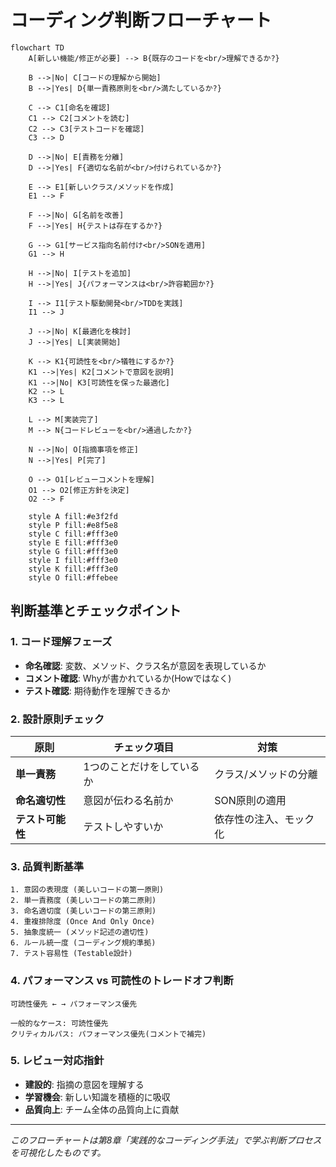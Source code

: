 # コーディング判断フローチャート

```mermaid
flowchart TD
    A[新しい機能/修正が必要] --> B{既存のコードを<br/>理解できるか?}
   
    B -->|No| C[コードの理解から開始]
    B -->|Yes| D{単一責務原則を<br/>満たしているか?}
   
    C --> C1[命名を確認]
    C1 --> C2[コメントを読む]
    C2 --> C3[テストコードを確認]
    C3 --> D
   
    D -->|No| E[責務を分離]
    D -->|Yes| F{適切な名前が<br/>付けられているか?}
   
    E --> E1[新しいクラス/メソッドを作成]
    E1 --> F
   
    F -->|No| G[名前を改善]
    F -->|Yes| H{テストは存在するか?}
   
    G --> G1[サービス指向名前付け<br/>SONを適用]
    G1 --> H
   
    H -->|No| I[テストを追加]
    H -->|Yes| J{パフォーマンスは<br/>許容範囲か?}
   
    I --> I1[テスト駆動開発<br/>TDDを実践]
    I1 --> J
   
    J -->|No| K[最適化を検討]
    J -->|Yes| L[実装開始]
   
    K --> K1{可読性を<br/>犠牲にするか?}
    K1 -->|Yes| K2[コメントで意図を説明]
    K1 -->|No| K3[可読性を保った最適化]
    K2 --> L
    K3 --> L
   
    L --> M[実装完了]
    M --> N{コードレビューを<br/>通過したか?}
   
    N -->|No| O[指摘事項を修正]
    N -->|Yes| P[完了]
   
    O --> O1[レビューコメントを理解]
    O1 --> O2[修正方針を決定]
    O2 --> F
   
    style A fill:#e3f2fd
    style P fill:#e8f5e8
    style C fill:#fff3e0
    style E fill:#fff3e0
    style G fill:#fff3e0
    style I fill:#fff3e0
    style K fill:#fff3e0
    style O fill:#ffebee
```

## 判断基準とチェックポイント

### 1. コード理解フェーズ
- **命名確認**: 変数、メソッド、クラス名が意図を表現しているか
- **コメント確認**: Whyが書かれているか(Howではなく)
- **テスト確認**: 期待動作を理解できるか

### 2. 設計原則チェック
| 原則 | チェック項目 | 対策 |
|------|-------------|------|
| **単一責務** | 1つのことだけをしているか | クラス/メソッドの分離 |
| **命名適切性** | 意図が伝わる名前か | SON原則の適用 |
| **テスト可能性** | テストしやすいか | 依存性の注入、モック化 |

### 3. 品質判断基準
```
1. 意図の表現度 (美しいコードの第一原則)
2. 単一責務度 (美しいコードの第二原則) 
3. 命名適切度 (美しいコードの第三原則)
4. 重複排除度 (Once And Only Once)
5. 抽象度統一 (メソッド記述の適切性)
6. ルール統一度 (コーディング規約準拠)
7. テスト容易性 (Testable設計)
```

### 4. パフォーマンス vs 可読性のトレードオフ判断
```
可読性優先 ← → パフォーマンス優先

一般的なケース: 可読性優先
クリティカルパス: パフォーマンス優先(コメントで補完)
```

### 5. レビュー対応指針
- **建設的**: 指摘の意図を理解する
- **学習機会**: 新しい知識を積極的に吸収
- **品質向上**: チーム全体の品質向上に貢献

---

*このフローチャートは第8章「実践的なコーディング手法」で学ぶ判断プロセスを可視化したものです。*